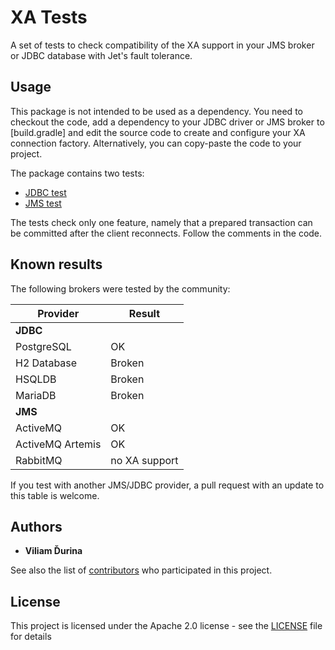 # XA Tests

A set of tests to check compatibility of the XA support in your JMS
broker or JDBC database with Jet's fault tolerance.

## Usage

This package is not intended to be used as a dependency. You need to
checkout the code, add a dependency to your JDBC driver or JMS broker to
[build.gradle] and edit the source code to create and configure your XA
connection factory. Alternatively, you can copy-paste the code to your
project.

The package contains two tests:

* [JDBC test](src/main/java/com/hazelcast/jet/contrib/xatests/JdbcXaTest.java)
* [JMS test](src/main/java/com/hazelcast/jet/contrib/xatests/JmsXaTest.java)

The tests check only one feature, namely that a prepared transaction can
be committed after the client reconnects. Follow the comments in the
code.

## Known results

The following brokers were tested by the community:

|Provider|Result|
|---|---|
|**JDBC**||
|PostgreSQL|OK|
|H2 Database|Broken|
|HSQLDB|Broken|
|MariaDB|Broken|
|**JMS**||
|ActiveMQ|OK|
|ActiveMQ Artemis|OK|
|RabbitMQ|no XA support|


If you test with another JMS/JDBC provider, a pull request with an
update to this table is welcome.

## Authors

* **Viliam Ďurina**

See also the list of
[contributors](https://github.com/hazelcast/hazelcast-jet-contrib/graphs/contributors)
who participated in this project.

## License

This project is licensed under the Apache 2.0 license - see the
[LICENSE](../LICENSE) file for details
